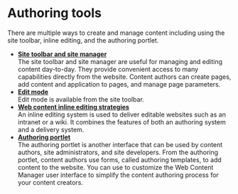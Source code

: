 # Authoring tools

There are multiple ways to create and manage content including using the site toolbar, inline editing, and the authoring portlet.


-   **[Site toolbar and site manager](site_site_toolbar.md)**  
The site toolbar and site manager are useful for managing and editing content day-to-day. They provide convenient access to many capabilities directly from the website. Content authors can create pages, add content and application to pages, and manage page parameters.
-   **[Edit mode](site_edit_mode.md)**  
Edit mode is available from the site toolbar.
-   **[Web content inline editing strategies](../../../manage_content/wcm_authoring/inline_editing/index.md)**  
An inline editing system is used to deliver editable websites such as an intranet or a wiki. It combines the features of both an authoring system and a delivery system.
-   **[Authoring portlet](site_auth_portlet.md)**  
The authoring portlet is another interface that can be used by content authors, site administrators, and site developers. From the authoring portlet, content authors use forms, called authoring templates, to add content to the website. You can use to customize the Web Content Manager user interface to simplify the content authoring process for your content creators.

